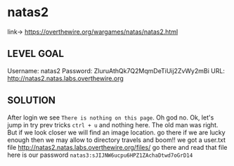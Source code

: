 # natas2

link-> https://overthewire.org/wargames/natas/natas2.html

## LEVEL GOAL

Username: natas2
Password: ZluruAthQk7Q2MqmDeTiUij2ZvWy2mBi
URL:      http://natas2.natas.labs.overthewire.org
## SOLUTION

After login we see
`There is nothing on this page`. Oh god no. Ok, let's jump in try prev tricks `ctrl + u` and nothing here. The old man was right.
But if we look closer we will find an image location. go there if we are lucky enough then we may allow to directory travels
and boom!! we got a user.txt file http://natas2.natas.labs.overthewire.org/files/ go there and read that file here is our password `natas3:sJIJNW6ucpu6HPZ1ZAchaDtwd7oGrD14`